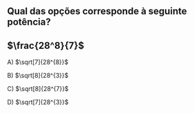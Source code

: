 ## Qual das opções corresponde à seguinte potência?

## $\frac{28^8}{7}$



A) $\sqrt[7]{28^{8}}$

B) $\sqrt[8]{28^{3}}$

C) $\sqrt[8]{28^{7}}$

D) $\sqrt[7]{28^{3}}$

